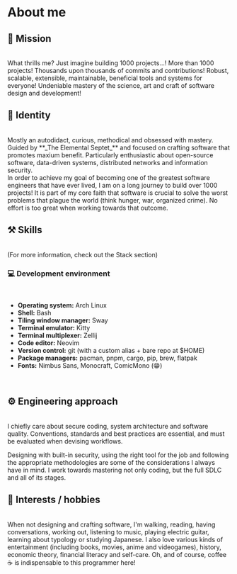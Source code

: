 # About me

## 🎯 Mission

<br />
What thrills me? Just imagine building 1000 projects...! More than 1000 projects!
Thousands upon thousands of commits and contributions! Robust, scalable, extensible, maintainable, beneficial tools and systems for everyone! Undeniable mastery of the science, art and craft of software design and development!

## 👤 Identity

<br />
Mostly an autodidact, curious, methodical and obsessed with mastery. Guided by **_The Elemental Septet_** and focused on crafting software that promotes maxium benefit. Particularly enthusiastic about open-source software, data-driven systems, distributed networks and information security.

<br />
In order to achieve my goal of becoming one of the greatest software engineers that have ever lived, I am on a long journey to build over 1000 projects! It is part of my core faith that software is crucial to solve the worst problems that plague the world (think hunger, war, organized crime). No effort is too great when working towards that outcome.

## ⚒️ Skills

<br />
(For more information, check out the Stack section)

### 💻 Development environment

<br />

- **Operating system:** Arch Linux
- **Shell:** Bash
- **Tiling window manager:** Sway
- **Terminal emulator:** Kitty
- **Terminal multiplexer:** Zellij
- **Code editor:** Neovim
- **Version control:** git (with a custom alias + bare repo at $HOME)
- **Package managers:** pacman, pnpm, cargo, pip, brew, flatpak
- **Fonts:** Nimbus Sans, Monocraft, ComicMono (😁)
<br />

## ⚙️ Engineering approach

<br />
I chiefly care about secure coding, system architecture and software quality. Conventions, standards and best practices are essential, and must be evaluated when devising workflows.

<br />

Designing with built-in security, using the right tool for the job and following the appropriate methodologies are some of the considerations I always have in mind. I work towards mastering not only coding, but the full SDLC and all of its stages.

## 🎨 Interests / hobbies

<br />
When not designing and crafting software, I'm walking, reading, having conversations, working out, listening to music, playing electric guitar, learning about typology or studying Japanese. I also love various kinds of entertainment (including books, movies, anime and videogames), history, economic theory, financial literacy and self-care. Oh, and of course, coffee ☕ is indispensable to this programmer here!
